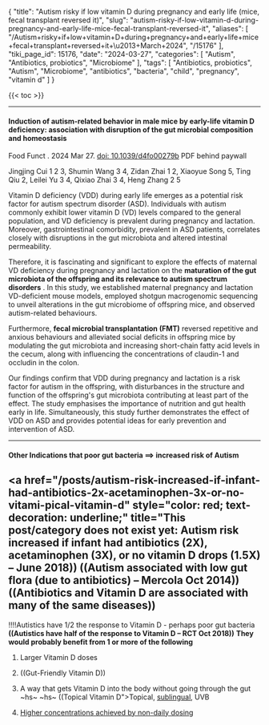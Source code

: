 {
    "title": "Autism risky if low vitamin D during pregnancy and early life (mice, fecal transplant reversed it)",
    "slug": "autism-risky-if-low-vitamin-d-during-pregnancy-and-early-life-mice-fecal-transplant-reversed-it",
    "aliases": [
        "/Autism+risky+if+low+vitamin+D+during+pregnancy+and+early+life+mice+fecal+transplant+reversed+it+\u2013+March+2024",
        "/15176"
    ],
    "tiki_page_id": 15176,
    "date": "2024-03-27",
    "categories": [
        "Autism",
        "Antibiotics, probiotics",
        "Microbiome"
    ],
    "tags": [
        "Antibiotics, probiotics",
        "Autism",
        "Microbiome",
        "antibiotics",
        "bacteria",
        "child",
        "pregnancy",
        "vitamin d"
    ]
}


{{< toc >}}

---

#### Induction of autism-related behavior in male mice by early-life vitamin D deficiency: association with disruption of the gut microbial composition and homeostasis

Food Funct . 2024 Mar 27. [doi: 10.1039/d4fo00279b](https://doi.org/10.1039/d4fo00279b) PDF behind paywall

Jingjing Cui 1 2 3, Shumin Wang 3 4, Zidan Zhai 1 2, Xiaoyue Song 5, Ting Qiu 2, Leilei Yu 3 4, Qixiao Zhai 3 4, Heng Zhang 2 5

Vitamin D deficiency (VDD) during early life emerges as a potential risk factor for autism spectrum disorder (ASD). Individuals with autism commonly exhibit lower vitamin D (VD) levels compared to the general population, and VD deficiency is prevalent during pregnancy and lactation. Moreover, gastrointestinal comorbidity, prevalent in ASD patients, correlates closely with disruptions in the gut microbiota and altered intestinal permeability. 

Therefore, it is fascinating and significant to explore the effects of maternal VD deficiency during pregnancy and lactation on the  **maturation of the gut microbiota of the offspring and its relevance to autism spectrum disorders** . In this study, we established maternal pregnancy and lactation VD-deficient mouse models, employed shotgun macrogenomic sequencing to unveil alterations in the gut microbiome of offspring mice, and observed autism-related behaviours. 

Furthermore,  **fecal microbial transplantation (FMT)**  reversed repetitive and anxious behaviours and alleviated social deficits in offspring mice by modulating the gut microbiota and increasing short-chain fatty acid levels in the cecum, along with influencing the concentrations of claudin-1 and occludin in the colon. 

Our findings confirm that VDD during pregnancy and lactation is a risk factor for autism in the offspring, with disturbances in the structure and function of the offspring's gut microbiota contributing at least part of the effect. The study emphasises the importance of nutrition and gut health early in life. Simultaneously, this study further demonstrates the effect of VDD on ASD and provides potential ideas for early prevention and intervention of ASD.

---

#### Other Indications that poor gut bacteria ==> increased risk of Autism

<a href="/posts/autism-risk-increased-if-infant-had-antibiotics-2x-acetaminophen-3x-or-no-vitami-pical-vitamin-d" style="color: red; text-decoration: underline;" title="This post/category does not exist yet: Autism risk increased if infant had antibiotics (2X), acetaminophen (3X), or no vitamin D drops (1.5X) – June 2018))
((Autism associated with low gut flora (due to antibiotics) – Mercola Oct 2014))
((Antibiotics and Vitamin D are associated with many of the same diseases))
---
!!!!Autistics have 1/2 the response to Vitamin D - perhaps poor gut bacteria
__((Autistics have half of the response to Vitamin D – RCT Oct 2018))__
__They would probably benefit from 1 or more of the following__
1) Larger  Vitamin D doses
2) ((Gut-Friendly Vitamin D))
3) A way that gets Vitamin D into the body without going through the gut
~hs~ ~hs~ ((Topical Vitamin D">Topical</a>, [sublingual](/posts/sublingual-vitamin-d), UVB

4) [Higher concentrations achieved by non-daily dosing](/categories/better-than-daily)